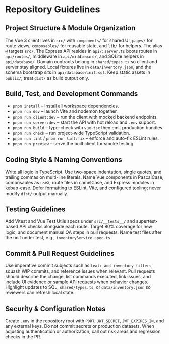# Repository Guidelines

## Project Structure & Module Organization
The Vue 3 client lives in `src/` with `components/` for shared UI, `pages/` for route views, `composables/` for reusable state, and `lib/` for helpers. The alias `@` targets `src/`. The Express API resides in `api/`; `server.ts` boots routes in `api/routes/`, middleware in `api/middleware/`, and SQLite helpers in `api/database/`. Domain contracts belong in `shared/types.ts` so client and server stay aligned. Local fixtures live in `data/inventory.json`, and the schema bootstrap sits in `api/database/init.sql`. Keep static assets in `public/`; treat `dist/` as build output only.

## Build, Test, and Development Commands
- `pnpm install` – install all workspace dependencies.
- `pnpm run dev` – launch Vite and nodemon together.
- `pnpm run client:dev` – run the client with mocked backend endpoints.
- `pnpm run server:dev` – start the API with hot reload and `.env` support.
- `pnpm run build` – type-check with `vue-tsc` then emit production bundles.
- `pnpm run check` – run project-wide TypeScript validation.
- `pnpm run lint` / `pnpm run lint:fix` – enforce and auto-fix ESLint rules.
- `pnpm run preview` – serve the built client for smoke testing.

## Coding Style & Naming Conventions
Write all logic in TypeScript. Use two-space indentation, single quotes, and trailing commas on multi-line literals. Name Vue components in PascalCase, composables as `useX`, route files in camelCase, and Express modules in kebab-case. Defer formatting to ESLint, Vite, and configured tooling; never modify `dist/` output manually.

## Testing Guidelines
Add Vitest and Vue Test Utils specs under `src/__tests__/` and supertest-based API checks alongside each route. Target 80% coverage for new logic, and document manual QA steps in pull requests. Name test files after the unit under test, e.g., `inventoryService.spec.ts`.

## Commit & Pull Request Guidelines
Use imperative commit subjects such as `feat: add inventory filters`, squash WIP commits, and reference issues when relevant. Pull requests should describe the change, list commands executed, link issues, and include UI evidence or sample API requests when behavior changes. Highlight updates to SQL, `shared/types.ts`, or `data/inventory.json` so reviewers can refresh local state.

## Security & Configuration Notes
Create `.env` in the repository root with `PORT`, `JWT_SECRET`, `JWT_EXPIRES_IN`, and any external keys. Do not commit secrets or production datasets. When adjusting authentication or authorization, call out risk areas and regression checks in the PR.
